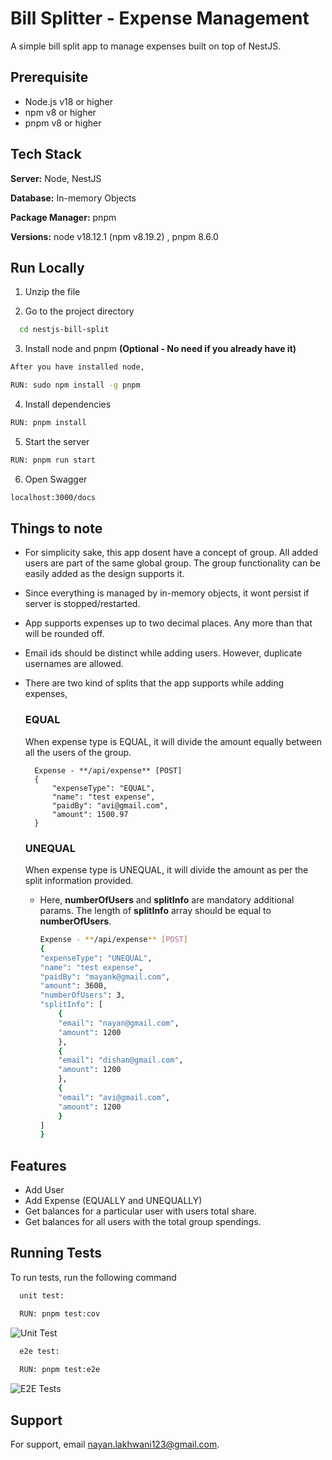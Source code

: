 # Bill Splitter - Expense Management

A simple bill split app to manage expenses built on top of NestJS.

## Prerequisite

- Node.js v18 or higher
- npm v8 or higher
- pnpm v8 or higher

## Tech Stack

**Server:** Node, NestJS 

**Database:** In-memory Objects

**Package Manager:** pnpm

**Versions:** node v18.12.1 (npm v8.19.2) , pnpm 8.6.0

## Run Locally

1) Unzip the file

2) Go to the project directory

```bash
  cd nestjs-bill-split
```

3) Install node and pnpm **(Optional - No need if you already have it)**

```bash
After you have installed node,

RUN: sudo npm install -g pnpm
```

4) Install dependencies

```bash
RUN: pnpm install
```

5) Start the server

```bash
RUN: pnpm run start
```

6) Open Swagger

```bash
localhost:3000/docs
```

## Things to note

- For simplicity sake, this app dosent have a concept of group. All added users are part of the same global group. The group functionality can be easily added as the design supports it.

- Since everything is managed by in-memory objects, it wont persist if server is stopped/restarted.

- App supports expenses up to two decimal places. Any more than that will be rounded off.

- Email ids should be distinct while adding users. However, duplicate usernames are allowed.

- There are two kind of splits that the app supports while adding expenses, 
   
    ### EQUAL

    When expense type is EQUAL, it will divide the amount equally between all the users of the group. 

        Expense - **/api/expense** [POST]
        {
            "expenseType": "EQUAL",
            "name": "test expense",
            "paidBy": "avi@gmail.com",
            "amount": 1500.97
        }


    ### UNEQUAL

    When expense type is UNEQUAL, it will divide the amount as per the split information provided. 

    - Here, **numberOfUsers** and **splitInfo** are mandatory additional params. The length of **splitInfo** array should be equal to **numberOfUsers**.
            
        ```bash
        Expense - **/api/expense** [POST]
        {
        "expenseType": "UNEQUAL",
        "name": "test expense",
        "paidBy": "mayank@gmail.com",
        "amount": 3600,
        "numberOfUsers": 3,
        "splitInfo": [
            {
            "email": "nayan@gmail.com",
            "amount": 1200
            },
            {
            "email": "dishan@gmail.com",
            "amount": 1200
            },
            {
            "email": "avi@gmail.com",
            "amount": 1200
            }
        ]
        }


## Features

- Add User
- Add Expense (EQUALLY and UNEQUALLY)
- Get balances for a particular user with users total share.
- Get balances for all users with the total group spendings.


## Running Tests

To run tests, run the following command

```bash
  unit test:

  RUN: pnpm test:cov
```

![Unit Test](https://github.com/LordNayan/nest-loan/assets/51285263/9e0c578f-0cf4-48be-85e4-c5b55522949c)

```bash
  e2e test:
  
  RUN: pnpm test:e2e
```

![E2E Tests](https://github.com/LordNayan/nest-loan/assets/51285263/5599a37f-6d9c-4f30-b92c-1ff0e3821eb5)


## Support

For support, email nayan.lakhwani123@gmail.com.

